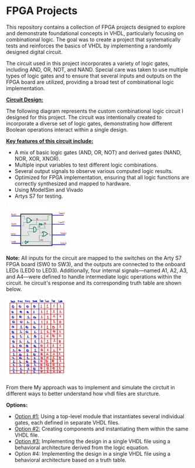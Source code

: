 # FPGA Projects

This repository contains a collection of FPGA projects designed to explore and demonstrate foundational concepts in VHDL, particularly focusing on combinational logic. The goal was to create a project that systematically tests and reinforces the basics of VHDL by implementing a randomly designed digital circuit.

The circuit used in this project incorporates a variety of logic gates, including AND, OR, NOT, and NAND. Special care was taken to use multiple types of logic gates and to ensure that several inputs and outputs on the FPGA board are utilized, providing a broad test of combinational logic implementation.

<ins>**Circuit Design:**</ins>

The following diagram represents the custom combinational logic circuit I designed for this project. The circuit was intentionally created to incorporate a diverse set of logic gates, demonstrating how different Boolean operations interact within a single design.

<ins>**Key features of this circuit include:**</ins>

* A mix of basic logic gates (AND, OR, NOT) and derived gates (NAND, NOR, XOR, XNOR).
* Multiple input variables to test different logic combinations.
* Several output signals to observe various computed logic results.
* Optimized for FPGA implementation, ensuring that all logic functions are correctly synthesized and mapped to hardware.
* Using ModelSim and Vivado
* Artys S7 for testing.
 <img src="https://github.com/EdwinMarteZorrilla/ModelSim_FPGA/blob/main/img/circuit.jpg" width=35% height=35%  align="center">  

**Note:** All inputs for the circuit are mapped to the switches on the Arty S7 FPGA board (SW0 to SW3), and the outputs are connected to the onboard LEDs (LED0 to LED3). Additionally, four internal signals—named A1, A2, A3, and A4—were defined to handle intermediate logic operations within the circuit. he circuit's response and its corresponding truth table are shown below.
 
 <img src="https://github.com/EdwinMarteZorrilla/ModelSim_FPGA/blob/main/img/table.jpg" width=35% height=35%>

From there My approach was to implement and simulate the circtuit in different ways to better understand how vhdl files are sturcture.

**Options:**
* [Option #1:](https://github.com/EdwinMarteZorrilla/ModelSim_FPGA/tree/main/3.%20Single%20Gates) Using a top-level module that instantiates several individual gates, each defined in separate VHDL files.
* [Option #2:](https://github.com/EdwinMarteZorrilla/ModelSim_FPGA/blob/main/3.%20Single%20Gates/opcion2) Creating components and instantiating them within the same VHDL file.
* [Option #3:](https://github.com/EdwinMarteZorrilla/ModelSim_FPGA/blob/main/3.%20Single%20Gates/opcion3) Implementing the design in a single VHDL file using a behavioral architecture derived from the logic equation.
* Option #4: Implementing the design in a single VHDL file using a behavioral architecture based on a truth table.





